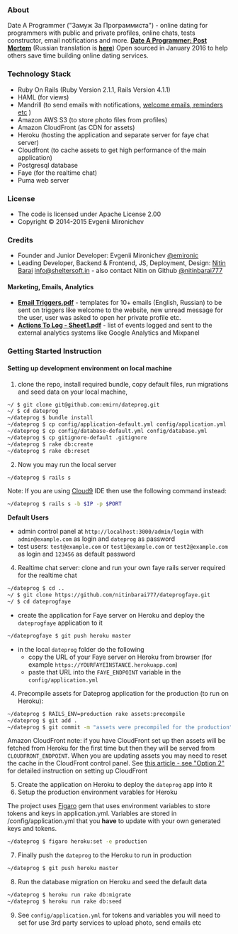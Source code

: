 ### About

Date A Programmer ("Замуж За Программиста") -  online dating for programmers with public and private profiles, online chats, tests constructor, email notifications and more. [**Date A Programmer: Post Mortem**](https://medium.com/@emironic/date-a-programmer-post-mortem-f3de04abd537) (Russian translation is [**here**](https://vc.ru/p/coder-dating)) Open sourced in January 2016 to help others save time building online dating services.

### Technology Stack

* Ruby On Rails (Ruby Version 2.1.1, Rails Version 4.1.1)
* HAML (for views)
* Mandrill (to send emails with notifications, [welcome emails, reminders etc](/doc/marketing/Email%20Triggers.pdf)  )
* Amazon AWS S3 (to store photo files from profiles)
* Amazon CloudFront (as CDN for assets)
* Heroku (hosting the application and separate server for faye chat server)
* Cloudfront (to cache assets to get high performance of the main application)
* Postgresql database
* Faye (for the realtime chat) 
* Puma web server

### License

* The code is licensed under Apache License 2.00
* Copyright &copy; 2014-2015 Evgenii Mironichev

### Credits

* Founder and Junior Developer: Evgenii Mironichev [@emironic](https://twitter.com/emironic)
* Leading Developer, Backend & Frontend, JS, Deployment, Design: [Nitin Barai](http://www.sheltersoft.in) <a href="mailto:info@sheltersoft.in?subject=DATEPROG">info@sheltersoft.in</a> - also contact Nitin on Github [@nitinbarai777](https://github.com/nitinbarai777)

#### Marketing, Emails, Analytics

* [**Email Triggers.pdf**](/doc/marketing/Email%20Triggers.pdf) - templates for 10+ emails (English, Russian) to be sent on triggers like welcome to the website, new unread message for the user, user was asked to open her private profile etc.
* [**Actions To Log - Sheet1.pdf**](/doc/analytics/Actions%20To%20Log%20-%20Sheet1.pdf) - list of events logged and sent to the external analytics systems like Google Analytics and Mixpanel

### Getting Started Instruction

#### Setting up development environment on local machine

1. clone the repo, install required bundle, copy default files, run migrations and seed data on your local machine,

```bash
~/ $ git clone git@github.com:emirn/dateprog.git
~/ $ cd dateprog
~/dateprog $ bundle install
~/dateprog $ cp config/application-default.yml config/application.yml
~/dateprog $ cp config/database-default.yml config/database.yml
~/dateprog $ cp gitignore-default .gitignore
~/dateprog $ rake db:create
~/dateprog $ rake db:reset
```

2. Now you may run the local server

```bash
~/dateprog $ rails s
```

Note: If you are using [Cloud9](https://c9.io) IDE then use the following command instead:
```bash
~/dateprog $ rails s -b $IP -p $PORT
```

**Default Users**
- admin control panel at `http://localhost:3000/admin/login` with `admin@example.com` as login and `dateprog` as password
- test users: `test@example.com` or `test1@example.com` or `test2@example.com` as login and `123456` as default password

4. Realtime chat server: clone and run your own faye rails server required for the realtime chat

````bash
~/dateprog $ cd ..
~/ $ git clone https://github.com/nitinbarai777/dateprogfaye.git
~/ $ cd dateprogfaye
````

-  create the application for Faye server on Heroku and deploy the `dateprogfaye` application to it
  
````bash
~/dateprogfaye $ git push heroku master
````

- in the local `dateprog` folder do the following
  - copy the URL of your Faye server on Heroku from browser (for example `https://YOURFAYEINSTANCE.herokuapp.com`)
  - paste that URL into the `FAYE_ENDPOINT` variable in the `config/application.yml`

4. Precompile assets for Dateprog application for the production (to run on Heroku):

````bash
~/dateprog $ RAILS_ENV=production rake assets:precompile
~/dateprog $ git add .
~/dateprog $ git commit -m "assets were precompiled for the production"
````
Amazon CloudFront note: if you have CloudFront set up then assets will be fetched from Heroku for the first time but then they will be served from `CLOUDFRONT_ENDPOINT`. When you are updating assets you may need to reset the cache in the CloudFront control panel. See [this article - see "Option 2"](http://brandonhilkert.com/blog/setting-up-a-cloudfront-cdn-for-rails/) for detailed instruction on setting up CloudFront

5. Create the application on Heroku to deploy the `dateprog` app into it
6. Setup the production environment varables for Heroku

The project uses [Figaro](https://github.com/laserlemon/figaro) gem that uses environment variables to store tokens and keys in application.yml.
Variables are stored in /config/application.yml that you **have** to update with your own generated keys and tokens.

````bash
~/dateprog $ figaro heroku:set -e production
````

7. Finally push the `dateprog` to the Heroku to run in production

````bash
~/dateprog $ git push heroku master
````

8. Run the database migration on Heroku and seed the default data

````bash
~/dateprog $ heroku run rake db:migrate
~/dateprog $ heroku run rake db:seed
````

9. See `config/application.yml` for tokens and variables you will need to set for use 3rd party services to upload photo, send emails etc

